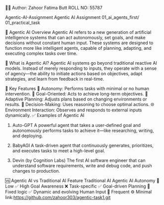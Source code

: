🧑‍💻 Author: Zahoor Fatima Butt
ROLL NO: 55787

Agentic-AI-Assignment
Agentic AI Assignment 01_ai_agents_first/ 01_practical_task

🤖 Agentic AI Overview
Agentic AI refers to a new generation of artificial intelligence systems that can act autonomously, set goals, and make decisions without constant human input. These systems are designed to function more like intelligent agents, capable of planning, adapting, and executing complex tasks over time.

📌 What is Agentic AI?
Agentic AI systems go beyond traditional reactive AI models. Instead of merely responding to inputs, they operate with a sense of agency—the ability to initiate actions based on objectives, adapt strategies, and learn from feedback in real-time.

🧠 Key Features
🔁 Autonomy: Performs tasks with minimal or no human intervention.
🎯 Goal-Oriented: Acts to achieve long-term objectives.
🧩 Adaptive Planning: Adjusts plans based on changing environments or results.
🧠 Decision-Making: Uses reasoning to choose optimal actions.
🌐 Environment Interaction: Observes and responds to external inputs dynamically.
✅ Examples of Agentic AI
1. Auto-GPT
A powerful agent that takes a user-defined goal and autonomously performs tasks to achieve it—like researching, writing, and deploying.

2. BabyAGI
A task-driven agent that continuously generates, prioritizes, and executes tasks to meet a high-level goal.

3. Devin (by Cognition Labs)
The first AI software engineer that can understand software requirements, write and debug code, and push changes to production.

🆚 Agentic AI vs Traditional AI
Feature	Traditional AI	Agentic AI
Autonomy	🚫 Low	✅ High
Goal Awareness	❌ Task-specific	✅ Goal-driven
Planning	🔁 Fixed logic	✅ Dynamic and evolving
Human Input	👤 Frequent	⚙️ Minimal
link:https://github.com/zahoor303/agentic-task1.git
